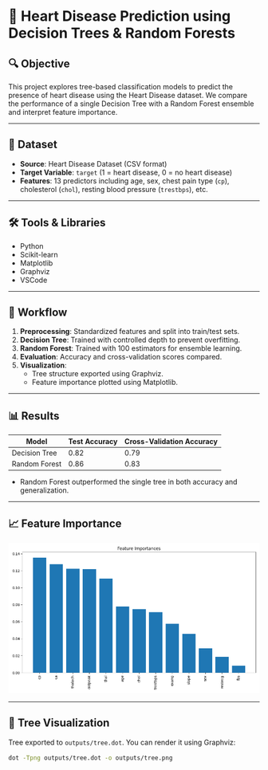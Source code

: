 # 🧠 Heart Disease Prediction using Decision Trees & Random Forests

## 🔍 Objective
This project explores tree-based classification models to predict the presence of heart disease using the Heart Disease dataset. We compare the performance of a single Decision Tree with a Random Forest ensemble and interpret feature importance.

---

## 📁 Dataset
- **Source**: Heart Disease Dataset (CSV format)
- **Target Variable**: `target` (1 = heart disease, 0 = no heart disease)
- **Features**: 13 predictors including age, sex, chest pain type (`cp`), cholesterol (`chol`), resting blood pressure (`trestbps`), etc.

---

## 🛠 Tools & Libraries
- Python
- Scikit-learn
- Matplotlib
- Graphviz
- VSCode

---

## 🧪 Workflow
1. **Preprocessing**: Standardized features and split into train/test sets.
2. **Decision Tree**: Trained with controlled depth to prevent overfitting.
3. **Random Forest**: Trained with 100 estimators for ensemble learning.
4. **Evaluation**: Accuracy and cross-validation scores compared.
5. **Visualization**:
   - Tree structure exported using Graphviz.
   - Feature importance plotted using Matplotlib.

---

## 📊 Results

| Model           | Test Accuracy | Cross-Validation Accuracy |
|----------------|---------------|----------------------------|
| Decision Tree  | 0.82          | 0.79                       |
| Random Forest  | 0.86          | 0.83                       |

- Random Forest outperformed the single tree in both accuracy and generalization.

---

## 📈 Feature Importance
![Feature Importance](outputs/feature_importance.png)

---

## 🌳 Tree Visualization
Tree exported to `outputs/tree.dot`. You can render it using Graphviz:
```bash
dot -Tpng outputs/tree.dot -o outputs/tree.png